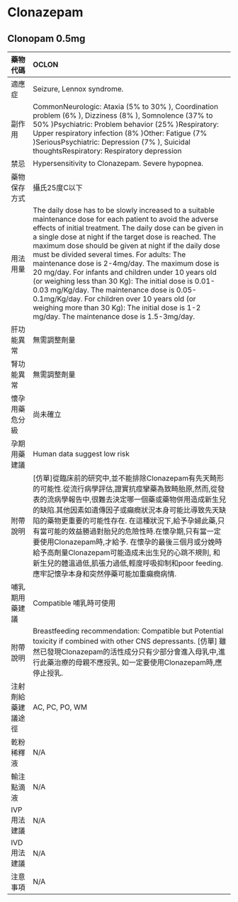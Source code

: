 # Clonazepam

## Clonopam 0.5mg

| 藥物代碼 | OCLON |
| :--- | :--- |
| 適應症 | Seizure, Lennox syndrome. |
| 副作用 | CommonNeurologic: Ataxia \(5% to 30% \), Coordination problem \(6% \), Dizziness \(8% \), Somnolence \(37% to 50% \)Psychiatric: Problem behavior \(25% \)Respiratory: Upper respiratory infection \(8% \)Other: Fatigue \(7% \)SeriousPsychiatric: Depression \(7% \), Suicidal thoughtsRespiratory: Respiratory depression |
| 禁忌 | Hypersensitivity to Clonazepam. Severe hypopnea. |
| 藥物保存方式 | 攝氏25度C以下 |
| 用法用量 | The daily dose has to be slowly increased to a suitable maintenance dose for each patient to avoid the adverse effects of initial treatment. The daily dose can be given in a single dose at night if the target dose is reached. The maximum dose should be given at night if the daily dose must be divided several times. For adults: The maintenance dose is 2-4mg/day. The maximum dose is 20 mg/day. For infants and children under 10 years old \(or weighing less than 30 Kg\): The initial dose is 0.01- 0.03 mg/Kg/day. The maintenance dose is 0.05-0.1mg/Kg/day. For children over 10 years old \(or weighing more than 30 Kg\): The initial dose is 1-2 mg/day. The maintenance dose is 1.5-3mg/day. |
| 肝功能異常 | 無需調整劑量 |
| 腎功能異常 | 無需調整劑量 |
| 懷孕用藥危分級 | 尚未確立 |
| 孕期用藥建議 | Human data suggest low risk |
| 附帶說明 | \[仿單\]從臨床前的研究中,並不能排除Clonazepam有先天畸形的可能性.從流行病學評估,證實抗痙攣藥為致畸胎原,然而,從發表的流病學報告中,很難去決定哪一個藥或藥物併用造成新生兒的缺陷.其他因素如遺傳因子或癲癇狀況本身可能比導致先天缺陷的藥物更重要的可能性存在. 在這種狀況下,給予孕婦此藥,只有當可能的效益勝過對胎兒的危險性時.在懷孕期,只有當一定要使用Clonazepam時,才給予. 在懷孕的最後三個月或分娩時給予高劑量Clonazepam可能造成未出生兒的心跳不規則, 和新生兒的體溫過低,肌張力過低,輕度呼吸抑制和poor feeding. 應牢記懷孕本身和突然停藥可能加重癲癇病情. |
| 哺乳期用藥建議 | Compatible 哺乳時可使用 |
| 附帶說明 | Breastfeeding recommendation: Compatible but Potential toxicity if combined with other CNS depressants. \[仿單\] 雖然已發現Clonazepam的活性成分只有少部分會進入母乳中,進行此藥治療的母親不應授乳, 如一定要使用Clonazepam時,應停止授乳. |
| 注射劑給藥建議途徑 | AC, PC, PO, WM |
| 乾粉稀釋液 | N/A |
| 輸注點滴液 | N/A |
| IVP 用法建議 | N/A |
| IVD 用法建議 | N/A |
| 注意事項 | N/A |

